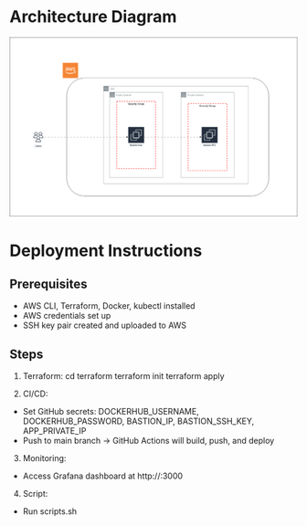 # Architecture Diagram
![Architecture Diagram](awsdiag(bastion).drawio.png)


# Deployment Instructions

## Prerequisites
- AWS CLI, Terraform, Docker, kubectl installed
- AWS credentials set up
- SSH key pair created and uploaded to AWS

## Steps
1. Terraform:
    cd terraform
    terraform init
    terraform apply

2. CI/CD:
- Set GitHub secrets: DOCKERHUB_USERNAME, DOCKERHUB_PASSWORD, BASTION_IP, BASTION_SSH_KEY, APP_PRIVATE_IP
- Push to main branch → GitHub Actions will build, push, and deploy

3. Monitoring:
- Access Grafana dashboard at http://<bastion-ip>:3000

4. Script:
- Run scripts.sh
